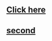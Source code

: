 ## [Click here](oversecured://ovaa/login?url=https://5djebb10mvg75kr0q6qs8kxlico3ct0i.oastify.com)
## [second](https://google.com)
